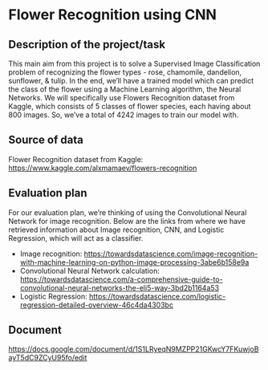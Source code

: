 # Flower Recognition using CNN

## Description of the project/task
This main aim from this project is to solve a Supervised Image Classification problem of recognizing the flower types - rose, chamomile, dandelion, sunflower, & tulip. In the end, we’ll have a trained model which can predict the class of the flower using a Machine Learning algorithm, the Neural Networks. We will specifically use Flowers Recognition dataset from Kaggle, which consists of 5 classes of flower species, each having about 800 images. So, we’ve a total of 4242 images to train our model with. 

## Source of data
Flower Recognition dataset from Kaggle: https://www.kaggle.com/alxmamaev/flowers-recognition

## Evaluation plan
For our evaluation plan, we’re thinking of using the Convolutional Neural Network for image recognition. Below are the links from where we have retrieved information about Image recognition, CNN, and Logistic Regression, which will act as a classifier.
- Image recognition: https://towardsdatascience.com/image-recognition-with-machine-learning-on-python-image-processing-3abe6b158e9a
- Convolutional Neural Network calculation: https://towardsdatascience.com/a-comprehensive-guide-to-convolutional-neural-networks-the-eli5-way-3bd2b1164a53
- Logistic Regression: https://towardsdatascience.com/logistic-regression-detailed-overview-46c4da4303bc

## Document
https://docs.google.com/document/d/1S1LRyeqN9MZPP21GKwcY7FKuwjoBayT5dC9ZCyU95fo/edit
